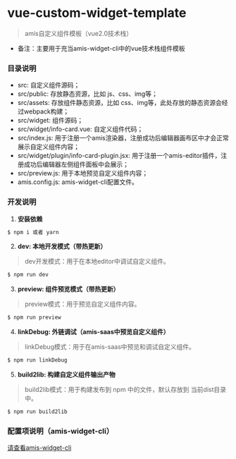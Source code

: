 # vue-custom-widget-template
> amis自定义组件模板（vue2.0技术栈）
- 备注：主要用于充当amis-widget-cli中的vue技术栈组件模板

### 目录说明
- src: 自定义组件源码；
- src/public: 存放静态资源，比如 js、css、img等；
- src/assets: 存放组件静态资源，比如 css、img等，此处存放的静态资源会经过webpack构建；
- src/widget: 组件源码；
- src/widget/info-card.vue: 自定义组件代码；
- src/index.js: 用于注册一个amis渲染器，注册成功后编辑器画布区中才会正常展示自定义组件内容；
- src/widget/plugin/info-card-plugin.jsx: 用于注册一个amis-editor插件，注册成功后编辑器左侧组件面板中会展示；
- src/preview.js: 用于本地预览自定义组件内容；
- amis.config.js: amis-widget-cli配置文件。

### 开发说明

1. **安装依赖**
```bash
$ npm i 或者 yarn
```

2. **dev: 本地开发模式（带热更新）**
> dev开发模式：用于在本地editor中调试自定义组件。
```bash
$ npm run dev
```

3. **preview: 组件预览模式（带热更新）**
> preview模式：用于预览自定义组件内容。
```bash
$ npm run preview
```

4. **linkDebug: 外链调试（amis-saas中预览自定义组件）**
> linkDebug模式：用于在amis-saas中预览和调试自定义组件。
```bash
$ npm run linkDebug
```
5. **build2lib: 构建自定义组件输出产物**
> build2lib模式：用于构建发布到 npm 中的文件，默认存放到 当前dist目录中。
```bash
$ npm run build2lib
```

### 配置项说明（amis-widget-cli）
[请查看amis-widget-cli](https://github.com/aisuda/amis-widget-cli)

